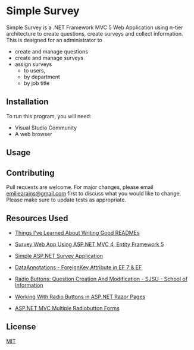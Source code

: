 # Simple Survey

Simple Survey is a .NET Framework MVC 5 Web Application using n-tier architecture to create questions, create surveys and collect information. 
This is designed for an administrator to 
  - create and manage questions 
  - create and manage surveys 
  - assign surveys 
     - to users, 
     - by department 
     - by job title

## Installation

To run this program, you will need:
  - Visual Studio Community
  - A web browser


## Usage




## Contributing
Pull requests are welcome. For major changes, please email emiliearains@gmail.com first to discuss what you would like to change.
Please make sure to update tests as appropriate.

## Resources Used
- [Things I've Learned About Writing Good READMEs](https://github.com/noffle/art-of-readme#readme)
- [Survey Web App Using ASP.NET MVC 4, Entity Framework 5  ](https://www.codeproject.com/Articles/584161/Survey-Web-App-Using-ASP-NET-MVC-4-Entity-Framewor)
- [Simple ASP.NET Survey Application ](https://www.c-sharpcorner.com/uploadfile/a185f3/asp-net-simple-survey-application/)

- [DataAnnotations - ForeignKey Attribute in EF 7 & EF](https://www.entityframeworktutorial.net/code-first/foreignkey-dataannotations-attribute-in-code-first.aspx)

- [Radio Buttons: Question Creation And Modification - SJSU - School of Information](https://ischool.sjsu.edu/phpquestionnaire-radio-question)
- [Working With Radio Buttons in ASP.NET Razor Pages ](https://www.learnrazorpages.com/razor-pages/forms/radios)
- [ASP.NET MVC Multiple Radiobutton Forms ](https://stackoverflow.com/questions/34290147/asp-net-mvc-multiple-radiobutton-forms)

## License
[MIT](https://choosealicense.com/licenses/mit/)
